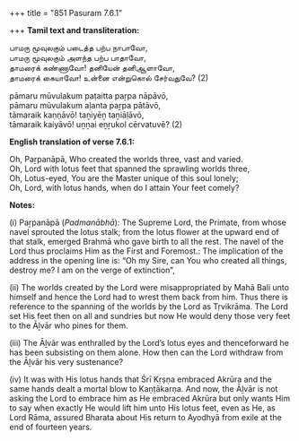 +++
title = "851 Pasuram 7.6.1"

+++
**Tamil text and transliteration:**

பாமரு மூவுலகும் படைத்த பற்ப நாபாவோ,  
பாமரு மூவுலகும் அளந்த பற்ப பாதாவோ,  
தாமரைக் கண்ணாவோ! தனியேன் தனிஆளாவோ,  
தாமரைக் கையாவோ! உன்னை என்றுகொல் சேர்வதுவே? (2)

pāmaru mūvulakum paṭaitta paṟpa nāpāvō,  
pāmaru mūvulakum aḷanta paṟpa pātāvō,  
tāmaraik kaṇṇāvō! taṉiyēṉ taṉiāḷāvō,  
tāmaraik kaiyāvō! uṉṉai eṉṟukol cērvatuvē? (2)

**English translation of verse 7.6.1:**

Oh, Paṟpanāpā, Who created the worlds three, vast and varied.  
Oh, Lord with lotus feet that spanned the sprawling worlds three,  
Oh, Lotus-eyed, You are the Master unique of this soul lonely;  
Oh, Lord, with lotus hands, when do I attain Your feet comely?

**Notes:**

\(i\) Paṟpanāpā (*Padmanābhā*): The Supreme Lord, the Primate, from whose navel sprouted the lotus stalk; from the lotus flower at the upward end of that stalk, emerged Brahmā who gave birth to all the rest. The navel of the Lord thus proclaims Him as the First and Foremost.: The implication of the address in the opening line is: “Oh my Sire, can You who created all things, destroy me? I am on the verge of extinction”,

\(ii\) The worlds created by the Lord were misappropriated by Mahā Bali unto himself and hence the Lord had to wrest them back from him. Thus there is reference to the spanning of the worlds by the Lord as Tṛvikrāma. The Lord set His feet then on all and sundries but now He would deny those very feet to the Āḻvār who pines for them.

\(iii\) The Āḻvār was enthralled by the Lord’s lotus eyes and thenceforward he has been subsisting on them alone. How then can the Lord withdraw from the Āḻvār his very sustenance?

\(iv\) It was with His lotus hands that Śrī Kṛṣṇa embraced Akrūra and the same hands dealt a mortal blow to Kaṇṭākarṇa. And now, the Āḻvār is not asking the Lord to embrace him as He embraced Akrūra but only wants Him to say when exactly He would lift him unto His lotus feet, even as He, as Lord Rāma, assured Bharata about His return to Ayodhyā from exile at the end of fourteen years.


